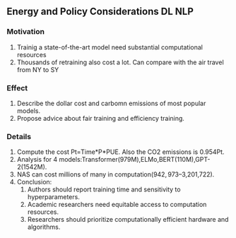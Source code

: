 ## Energy and Policy Considerations DL NLP

### Motivation
1. Trainig a state-of-the-art model need substantial computational resources
2. Thousands of retraining also cost a lot. Can compare with the air travel from NY to SY

### Effect
1. Describe the dollar cost and carbomn emissions of most popular models.
2. Propose advice about fair training and efficiency training.

### Details
1. Compute the cost Pt=Time\*P\*PUE. Also the CO2 emissions is 0.954Pt.
2. Analysis for 4 models:Transformer(979M),ELMo,BERT(110M),GPT-2(1542M).
3. NAS can cost millions of many in computation($942,973–$3,201,722).
4. Conclusion:
   1. Authors should report training time and sensitivity to hyperparameters.
   2. Academic researchers need equitable access to computation resources.
   3. Researchers should prioritize computationally efficient hardware and algorithms.
